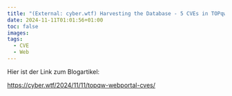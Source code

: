 ```yaml
---
title: "(External: cyber.wtf) Harvesting the Database - 5 CVEs in TOPqw Webportal"
date: 2024-11-11T01:01:56+01:00
toc: false
images:
tags:
  - CVE
  - Web
---
```


Hier ist der Link zum Blogartikel:

https://cyber.wtf/2024/11/11/topqw-webportal-cves/
